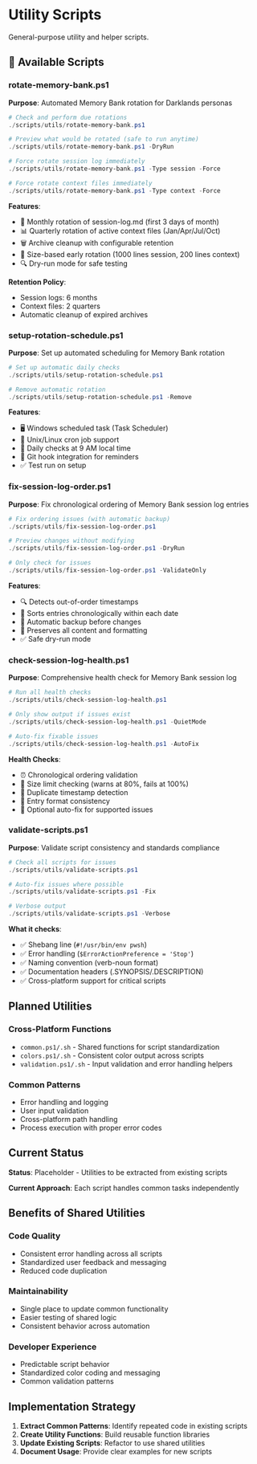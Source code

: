 # Utility Scripts

General-purpose utility and helper scripts.

## 🔧 Available Scripts

### rotate-memory-bank.ps1
**Purpose**: Automated Memory Bank rotation for Darklands personas
```powershell
# Check and perform due rotations
./scripts/utils/rotate-memory-bank.ps1

# Preview what would be rotated (safe to run anytime)
./scripts/utils/rotate-memory-bank.ps1 -DryRun

# Force rotate session log immediately
./scripts/utils/rotate-memory-bank.ps1 -Type session -Force

# Force rotate context files immediately
./scripts/utils/rotate-memory-bank.ps1 -Type context -Force
```

**Features**:
- 📅 Monthly rotation of session-log.md (first 3 days of month)
- 📊 Quarterly rotation of active context files (Jan/Apr/Jul/Oct)
- 🗑️ Archive cleanup with configurable retention
- 📏 Size-based early rotation (1000 lines session, 200 lines context)
- 🔍 Dry-run mode for safe testing

**Retention Policy**:
- Session logs: 6 months
- Context files: 2 quarters
- Automatic cleanup of expired archives

### setup-rotation-schedule.ps1
**Purpose**: Set up automated scheduling for Memory Bank rotation
```powershell
# Set up automatic daily checks
./scripts/utils/setup-rotation-schedule.ps1

# Remove automatic rotation
./scripts/utils/setup-rotation-schedule.ps1 -Remove
```

**Features**:
- 🖥️ Windows scheduled task (Task Scheduler)
- 🐧 Unix/Linux cron job support
- 🔔 Daily checks at 9 AM local time
- 🔗 Git hook integration for reminders
- ✅ Test run on setup

### fix-session-log-order.ps1
**Purpose**: Fix chronological ordering of Memory Bank session log entries
```powershell
# Fix ordering issues (with automatic backup)
./scripts/utils/fix-session-log-order.ps1

# Preview changes without modifying
./scripts/utils/fix-session-log-order.ps1 -DryRun

# Only check for issues
./scripts/utils/fix-session-log-order.ps1 -ValidateOnly
```

**Features**:
- 🔍 Detects out-of-order timestamps
- 📅 Sorts entries chronologically within each date
- 💾 Automatic backup before changes
- 🎯 Preserves all content and formatting
- ✅ Safe dry-run mode

### check-session-log-health.ps1
**Purpose**: Comprehensive health check for Memory Bank session log
```powershell
# Run all health checks
./scripts/utils/check-session-log-health.ps1

# Only show output if issues exist
./scripts/utils/check-session-log-health.ps1 -QuietMode

# Auto-fix fixable issues
./scripts/utils/check-session-log-health.ps1 -AutoFix
```

**Health Checks**:
- ⏰ Chronological ordering validation
- 📏 Size limit checking (warns at 80%, fails at 100%)
- 🔢 Duplicate timestamp detection
- 📝 Entry format consistency
- 🔧 Optional auto-fix for supported issues

### validate-scripts.ps1
**Purpose**: Validate script consistency and standards compliance
```powershell
# Check all scripts for issues
./scripts/utils/validate-scripts.ps1

# Auto-fix issues where possible
./scripts/utils/validate-scripts.ps1 -Fix

# Verbose output
./scripts/utils/validate-scripts.ps1 -Verbose
```

**What it checks**:
- ✅ Shebang line (`#!/usr/bin/env pwsh`)
- ✅ Error handling (`$ErrorActionPreference = 'Stop'`)
- ✅ Naming convention (verb-noun format)
- ✅ Documentation headers (.SYNOPSIS/.DESCRIPTION)
- ✅ Cross-platform support for critical scripts

## Planned Utilities

### Cross-Platform Functions
- `common.ps1/.sh` - Shared functions for script standardization
- `colors.ps1/.sh` - Consistent color output across scripts
- `validation.ps1/.sh` - Input validation and error handling helpers

### Common Patterns
- Error handling and logging
- User input validation  
- Cross-platform path handling
- Process execution with proper error codes

## Current Status

**Status**: Placeholder - Utilities to be extracted from existing scripts

**Current Approach**: Each script handles common tasks independently

## Benefits of Shared Utilities

### Code Quality
- Consistent error handling across all scripts
- Standardized user feedback and messaging
- Reduced code duplication

### Maintainability  
- Single place to update common functionality
- Easier testing of shared logic
- Consistent behavior across automation

### Developer Experience
- Predictable script behavior
- Standardized color coding and messaging
- Common validation patterns

## Implementation Strategy

1. **Extract Common Patterns**: Identify repeated code in existing scripts
2. **Create Utility Functions**: Build reusable function libraries  
3. **Update Existing Scripts**: Refactor to use shared utilities
4. **Document Usage**: Provide clear examples for new scripts